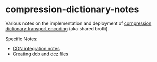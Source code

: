 # compression-dictionary-notes
Various notes on the implementation and deployment of [compression dictionary transport encoding](https://github.com/WICG/compression-dictionary-transport) (aka shared brotli).

Specific Notes:
* [CDN integration notes](CDN.md)
* [Creating dcb and dcz files](cli.md)